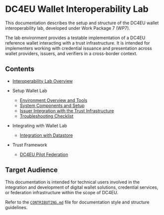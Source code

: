 # DC4EU Wallet Interoperability Lab

This documentation describes the setup and structure of the DC4EU wallet
interoperability lab, developed under Work Package 7 (WP7).

The lab environment provides a testable implementation of a DC4EU reference
wallet interacting with a trust infrastructure. It is intended for implementers
working with credential issuance and presentation across wallet providers,
issuers, and verifiers in a cross-border context.

## Contents

- [Interoperability Lab Overview](./interoperability_lab_overview.md)

- Setup Wallet Lab
  - [Environment Overview and
    Tools](./setup_wallet_lab/environment_overview_and_tools.md)
  - [System Components and
    Setup](./setup_wallet_lab/system_components_and_setup.md)
  - [Issuer Integration with the Trust Infrastructure](
    ./setup_wallet_lab/issuer_integration_with_trust_infrastructure.md)
  - [Troubleshooting Checklist](./setup_wallet_lab/troubleshooting_checklist.md)

- Integrating with Wallet Lab
  - [Integration with Datastore](
    ./integrating_with_wallet_lab/integration_with_datastore.md)

- Trust Framework
  - [DC4EU Pilot Federation](./trust_framework/dc4eu_pilot_federation.md)

## Target Audience

This documentation is intended for technical users involved in the integration
and development of digital wallet solutions, credential services, or federation
infrastructure within the scope of DC4EU.

Refer to the [`CONTRIBUTING.md`](../CONTRIBUTING.md) file for documentation
style and structure guidelines.
